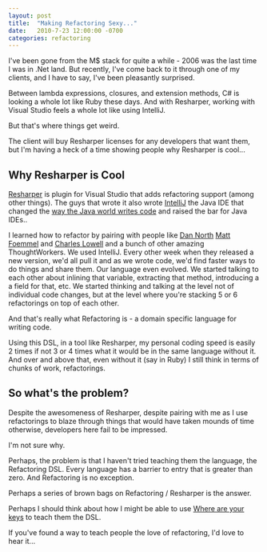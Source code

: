 ```yaml
---
layout: post
title:  "Making Refactoring Sexy..."
date:   2010-7-23 12:00:00 -0700
categories: refactoring
---
```

I've been gone from the M$ stack for quite a while - 2006 was the last time I was in .Net land. But recently, I've come back to it through one of my clients, and I have to say, I've been pleasantly surprised.

Between lambda expressions, closures, and extension methods, C# is looking a whole lot like Ruby these days. And with Resharper, working with Visual Studio feels a whole lot like using IntelliJ.

But that's where things get weird.

The client will buy Resharper licenses for any developers that want them, but I'm having a heck of a time showing people why Resharper is cool...

## Why Resharper is Cool

[Resharper](http://www.jetbrains.com/resharper/) is plugin for Visual Studio that adds refactoring support (among other things). The guys that wrote it also wrote [IntelliJ](http://www.jetbrains.com/idea/) the Java IDE that changed the [way the Java world writes code](http://martinfowler.com/articles/refactoringRubicon.html) and raised the bar for Java IDEs..

I learned how to refactor by pairing with people like [Dan North](http://blog.dannorth.net/,) [Matt Foemmel](http://blog.foemmel.com/,) and [Charles Lowell](http://www.cogentdude.com/) and a bunch of other amazing ThoughtWorkers. We used IntelliJ. Every other week when they released a new version, we'd all pull it and as we wrote code, we'd find faster ways to do things and share them. Our language even evolved. We started talking to each other about inlining that variable, extracting that method, introducing a a field for that, etc. We started thinking and talking at the level not of individual code changes, but at the level where you're stacking 5 or 6 refactorings on top of each other.

And that's really what Refactoring is - a domain specific language for writing code.

Using this DSL, in a tool like Resharper, my personal coding speed is easily 2 times if not 3 or 4 times what it would be in the same language without it. And over and above that, even without it (say in Ruby) I still think in terms of chunks of work, refactorings.

## So what's the problem?

Despite the awesomeness of Resharper, despite pairing with me as I use refactorings to blaze through things that would have taken mounds of time otherwise, developers here fail to be impressed.

I'm not sure why.

Perhaps, the problem is that I haven't tried teaching them the language, the Refactoring DSL. Every language has a barrier to entry that is greater than zero. And Refactoring is no exception.

Perhaps a series of brown bags on Refactoring / Resharper is the answer.

Perhaps I should think about how I might be able to use [Where are your keys](http://whereareyourkeys.org/) to teach them the DSL.

If you've found a way to teach people the love of refactoring, I'd love to hear it...
